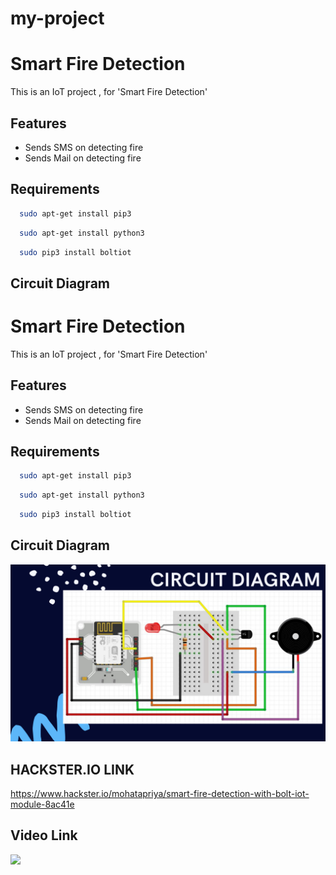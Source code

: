 # my-project
# Smart Fire Detection
This is an IoT project , for 'Smart Fire Detection'
## Features
- Sends SMS on detecting fire
- Sends Mail on detecting fire
  
## Requirements
```bash 
  sudo apt-get install pip3
```
```bash 
  sudo apt-get install python3
```
```bash 
  sudo pip3 install boltiot
```
## Circuit Diagram
# Smart Fire Detection
This is an IoT project , for 'Smart Fire Detection'
## Features
- Sends SMS on detecting fire
- Sends Mail on detecting fire
  
## Requirements
```bash 
  sudo apt-get install pip3
```
```bash 
  sudo apt-get install python3
```
```bash 
  sudo pip3 install boltiot
```
## Circuit Diagram

![Circuit Diagram](https://github.com/Priya2410/SmartFireDetection/blob/main/images/cicuit.png)

## HACKSTER.IO LINK

https://www.hackster.io/mohatapriya/smart-fire-detection-with-bolt-iot-module-8ac41e

## Video Link 

[<img src="images/Video.png"/>](https://youtu.be/Pwqye4vTv1o)
